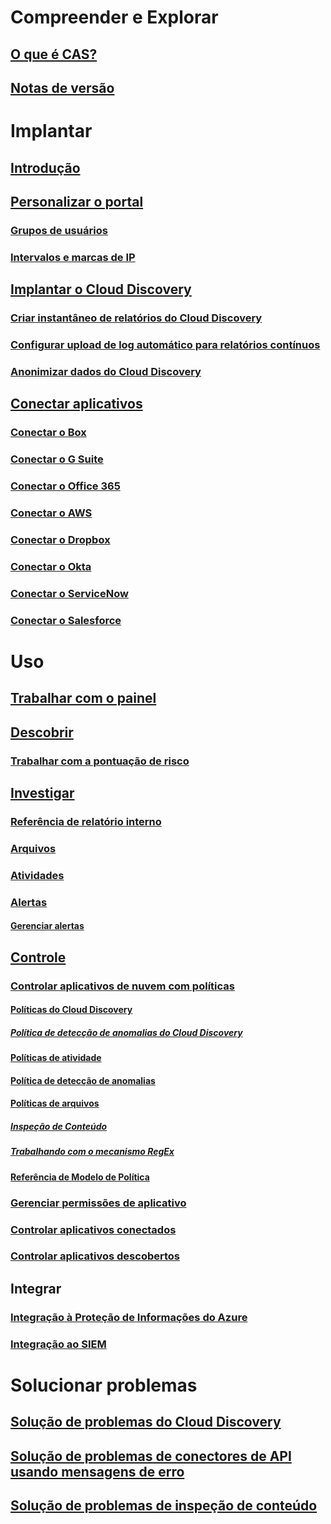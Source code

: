 # Compreender e Explorar
## [O que é CAS?](what-is-cloud-app-security.md)
## [Notas de versão](release-notes.md)
# Implantar
## [Introdução](getting-started-with-cloud-app-security.md)
## [Personalizar o portal](general-setup.md)
### [Grupos de usuários](user-groups.md)
### [Intervalos e marcas de IP](ip-tags.md)
## [Implantar o Cloud Discovery](set-up-cloud-discovery.md)
### [Criar instantâneo de relatórios do Cloud Discovery](create-snapshot-cloud-discovery-reports.md)
### [Configurar upload de log automático para relatórios contínuos](configure-automatic-log-upload-for-continuous-reports.md)
### [Anonimizar dados do Cloud Discovery](cloud-discovery-anonymizer.md)
## [Conectar aplicativos](enable-instant-visibility-protection-and-governance-actions-for-your-apps.md)
### [Conectar o Box](connect-box-to-microsoft-cloud-app-security.md)
### [Conectar o G Suite](connect-google-apps-to-microsoft-cloud-app-security.md)
### [Conectar o Office 365](connect-office-365-to-microsoft-cloud-app-security.md)
### [Conectar o AWS](connect-aws-to-microsoft-cloud-app-security.md)
### [Conectar o Dropbox](connect-dropbox-to-microsoft-cloud-app-security.md)
### [Conectar o Okta](connect-okta-to-microsoft-cloud-app-security.md)
### [Conectar o ServiceNow](connect-servicenow-to-microsoft-cloud-app-security.md)
### [Conectar o Salesforce](connect-salesforce-to-microsoft-cloud-app-security.md)
# Uso
## [Trabalhar com o painel](daily-activities-to-protect-your-cloud-environment.md)
## [Descobrir](working-with-cloud-discovery-data.md)
### [Trabalhar com a pontuação de risco](risk-score.md)
## [Investigar](investigate.md)
### [Referência de relatório interno](built-in-report-reference.md)
### [Arquivos](file-filters.md)
### [Atividades](activity-filters.md)
### [Alertas](monitor-alerts.md)
#### [Gerenciar alertas](managing-alerts.md)
## [Controle](control.md)
### [Controlar aplicativos de nuvem com políticas](control-cloud-apps-with-policies.md)
#### [Políticas do Cloud Discovery](cloud-discovery-policies.md)
##### [Política de detecção de anomalias do Cloud Discovery](cloud-discovery-anomaly-detection-policy.md)
#### [Políticas de atividade](user-activity-policies.md)
#### [Política de detecção de anomalias](anomaly-detection-policy.md)
#### [Políticas de arquivos](data-protection-policies.md)
##### [Inspeção de Conteúdo](content-inspection.md)
##### [Trabalhando com o mecanismo RegEx](working-with-the-regex-engine.md)
#### [Referência de Modelo de Política](policy-template-reference.md)
### [Gerenciar permissões de aplicativo](manage-app-permissions.md)
### [Controlar aplicativos conectados](governance-actions.md)
### [Controlar aplicativos descobertos](governance-discovery.md)
## Integrar
### [Integração à Proteção de Informações do Azure](azip-integration.md)
### [Integração ao SIEM](siem.md)
# Solucionar problemas
## [Solução de problemas do Cloud Discovery](troubleshooting-cloud-discovery.md)
## [Solução de problemas de conectores de API usando mensagens de erro](troubleshooting-api-connectors-using-error-messages.md)
## [Solução de problemas de inspeção de conteúdo](troubleshooting-content-inspection.md)
